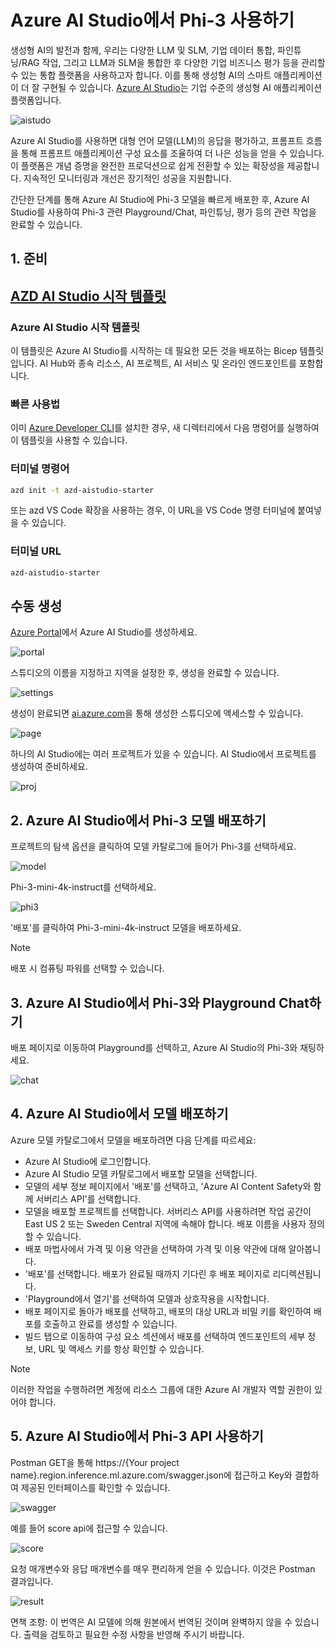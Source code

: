 # **Azure AI Studio에서 Phi-3 사용하기**

생성형 AI의 발전과 함께, 우리는 다양한 LLM 및 SLM, 기업 데이터 통합, 파인튜닝/RAG 작업, 그리고 LLM과 SLM을 통합한 후 다양한 기업 비즈니스 평가 등을 관리할 수 있는 통합 플랫폼을 사용하고자 합니다. 이를 통해 생성형 AI의 스마트 애플리케이션이 더 잘 구현될 수 있습니다. [Azure AI Studio](https://ai.azure.com)는 기업 수준의 생성형 AI 애플리케이션 플랫폼입니다.

![aistudo](../../../../translated_images/ai-studio-home.e25e21a22af0a57c0cb02815f4c7554c8816afe8bc3c3008ac74e2eedd9fbaa9.ko.png)

Azure AI Studio를 사용하면 대형 언어 모델(LLM)의 응답을 평가하고, 프롬프트 흐름을 통해 프롬프트 애플리케이션 구성 요소를 조율하여 더 나은 성능을 얻을 수 있습니다. 이 플랫폼은 개념 증명을 완전한 프로덕션으로 쉽게 전환할 수 있는 확장성을 제공합니다. 지속적인 모니터링과 개선은 장기적인 성공을 지원합니다.

간단한 단계를 통해 Azure AI Studio에 Phi-3 모델을 빠르게 배포한 후, Azure AI Studio를 사용하여 Phi-3 관련 Playground/Chat, 파인튜닝, 평가 등의 관련 작업을 완료할 수 있습니다.

## **1. 준비**

## [AZD AI Studio 시작 템플릿](https://azure.github.io/awesome-azd/?name=AI+Studio)

### Azure AI Studio 시작 템플릿

이 템플릿은 Azure AI Studio를 시작하는 데 필요한 모든 것을 배포하는 Bicep 템플릿입니다. AI Hub와 종속 리소스, AI 프로젝트, AI 서비스 및 온라인 엔드포인트를 포함합니다.

### 빠른 사용법

이미 [Azure Developer CLI](https://learn.microsoft.com/azure/developer/azure-developer-cli/overview?WT.mc_id=aiml-138114-kinfeylo)를 설치한 경우, 새 디렉터리에서 다음 명령어를 실행하여 이 템플릿을 사용할 수 있습니다.

### 터미널 명령어

```bash
azd init -t azd-aistudio-starter
```

또는
azd VS Code 확장을 사용하는 경우, 이 URL을 VS Code 명령 터미널에 붙여넣을 수 있습니다.

### 터미널 URL

```bash
azd-aistudio-starter
```

## 수동 생성

[Azure Portal](https://portal.azure.com?WT.mc_id=aiml-138114-kinfeylo)에서 Azure AI Studio를 생성하세요.

![portal](../../../../translated_images/ai-studio-portal.8ae13fc10a0fe53104d7fe8d1c8c59b53f5ff7f4d74e52d81bcd63b5de6baf13.ko.png)

스튜디오의 이름을 지정하고 지역을 설정한 후, 생성을 완료할 수 있습니다.

![settings](../../../../translated_images/ai-studio-settings.ac28832948da45fd844232ae8e743f3e657a4b88e8a02ce80ae6bfad8ba4733a.ko.png)

생성이 완료되면 [ai.azure.com](https://ai.azure.com/)을 통해 생성한 스튜디오에 액세스할 수 있습니다.

![page](../../../../translated_images/ai-studio-page.9bfba68b0b3662a5323008dab8d9b24d4fc580be93777203bb64ad78283df469.ko.png)

하나의 AI Studio에는 여러 프로젝트가 있을 수 있습니다. AI Studio에서 프로젝트를 생성하여 준비하세요.

![proj](../../../../translated_images/ai-studio-proj.62b5b49ee77bd4e382a82c1c28c247c1204c11ea212a4d95b39e467c6a24998f.ko.png)

## **2. Azure AI Studio에서 Phi-3 모델 배포하기**

프로젝트의 탐색 옵션을 클릭하여 모델 카탈로그에 들어가 Phi-3를 선택하세요.

![model](../../../../translated_images/ai-studio-model.d90f85e0b4ce4bbdde6e460304f2e6676502e86ec0aae8f39dd56b7f0538afb9.ko.png)

Phi-3-mini-4k-instruct를 선택하세요.

![phi3](../../../../translated_images/ai-studio-phi3.9320ffe396abdbf9d1026637016462406090df88e0883e411b1984be34ed5710.ko.png)

'배포'를 클릭하여 Phi-3-mini-4k-instruct 모델을 배포하세요.

> [!NOTE]
>
> 배포 시 컴퓨팅 파워를 선택할 수 있습니다.

## **3. Azure AI Studio에서 Phi-3와 Playground Chat하기**

배포 페이지로 이동하여 Playground를 선택하고, Azure AI Studio의 Phi-3와 채팅하세요.

![chat](../../../../translated_images/ai-studio-chat.ba2c631ac2279f2deb4e87998895b0688e33d2f79475da6a3851e3fb3a0495c5.ko.png)

## **4. Azure AI Studio에서 모델 배포하기**

Azure 모델 카탈로그에서 모델을 배포하려면 다음 단계를 따르세요:

- Azure AI Studio에 로그인합니다.
- Azure AI Studio 모델 카탈로그에서 배포할 모델을 선택합니다.
- 모델의 세부 정보 페이지에서 '배포'를 선택하고, 'Azure AI Content Safety와 함께 서버리스 API'를 선택합니다.
- 모델을 배포할 프로젝트를 선택합니다. 서버리스 API를 사용하려면 작업 공간이 East US 2 또는 Sweden Central 지역에 속해야 합니다. 배포 이름을 사용자 정의할 수 있습니다.
- 배포 마법사에서 가격 및 이용 약관을 선택하여 가격 및 이용 약관에 대해 알아봅니다.
- '배포'를 선택합니다. 배포가 완료될 때까지 기다린 후 배포 페이지로 리디렉션됩니다.
- 'Playground에서 열기'를 선택하여 모델과 상호작용을 시작합니다.
- 배포 페이지로 돌아가 배포를 선택하고, 배포의 대상 URL과 비밀 키를 확인하여 배포를 호출하고 완료를 생성할 수 있습니다.
- 빌드 탭으로 이동하여 구성 요소 섹션에서 배포를 선택하여 엔드포인트의 세부 정보, URL 및 액세스 키를 항상 확인할 수 있습니다.

> [!NOTE]
> 이러한 작업을 수행하려면 계정에 리소스 그룹에 대한 Azure AI 개발자 역할 권한이 있어야 합니다.

## **5. Azure AI Studio에서 Phi-3 API 사용하기**

Postman GET을 통해 https://{Your project name}.region.inference.ml.azure.com/swagger.json에 접근하고 Key와 결합하여 제공된 인터페이스를 확인할 수 있습니다.

![swagger](../../../../translated_images/ai-studio-swagger.ae9e8fff8aba78ec18dc94b0ef251f0efe4ba90e77618ff0df13e1636e196abf.ko.png)

예를 들어 score api에 접근할 수 있습니다.

![score](../../../../translated_images/ai-studio-score.0d5c8ce86241111633e946acf3413d3073957beb81cd37382cfd084ae310678f.ko.png)

요청 매개변수와 응답 매개변수를 매우 편리하게 얻을 수 있습니다. 이것은 Postman 결과입니다.

![result](../../../../translated_images/ai-studio-result.8563455b3a437110aa1d99bfc21cd8c624510b100f20b8907653cba5eef36226.ko.png)

면책 조항: 이 번역은 AI 모델에 의해 원본에서 번역된 것이며 완벽하지 않을 수 있습니다. 
출력을 검토하고 필요한 수정 사항을 반영해 주시기 바랍니다.
